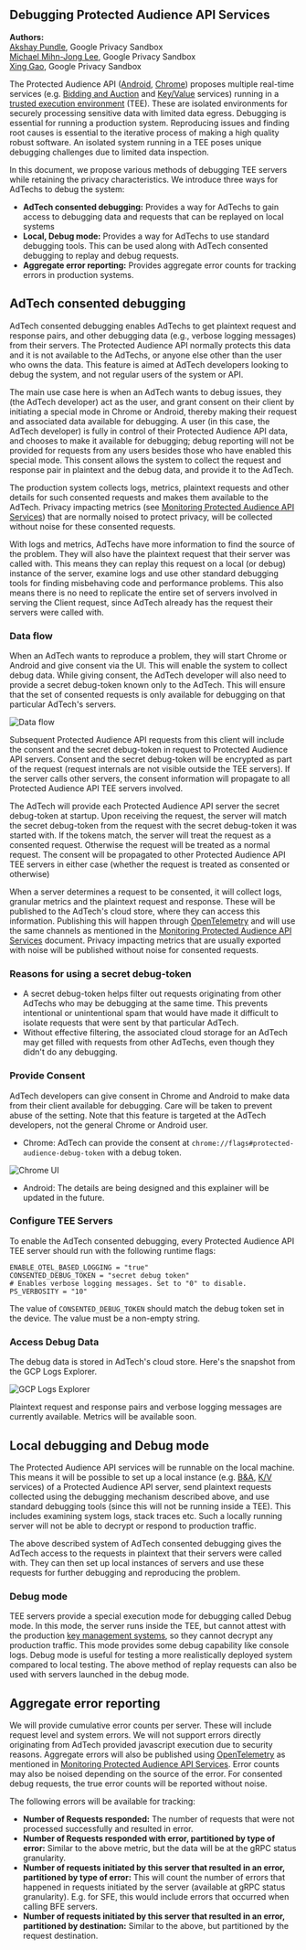 ## Debugging Protected Audience API Services

**Authors:** <br>
[Akshay Pundle][11], Google Privacy Sandbox <br>
[Michael Mihn-Jong Lee][12], Google Privacy Sandbox <br>
[Xing Gao][13], Google Privacy Sandbox

The Protected Audience API ([Android][1], [Chrome][2]) proposes multiple
real-time services (e.g. [Bidding and Auction][3] and [Key/Value][4] services)
running in a [trusted execution environment][5] (TEE). These are isolated
environments for securely processing sensitive data with limited data egress.
Debugging is essential for running a production system. Reproducing issues and
finding root causes is essential to the iterative process of making a high
quality robust software. An isolated system running in a TEE poses unique
debugging challenges due to limited data inspection.

In this document, we propose various methods of debugging TEE servers while
retaining the privacy characteristics. We introduce three ways for AdTechs to
debug the system:

- **AdTech consented debugging:** Provides a way for AdTechs to gain access to
    debugging data and requests that can be replayed on local systems
- **Local, Debug mode:** Provides a way for AdTechs to use standard debugging
    tools. This can be used along with AdTech consented debugging to replay and
    debug requests.
- **Aggregate error reporting:** Provides aggregate error counts for tracking
    errors in production systems.

## AdTech consented debugging

AdTech consented debugging enables AdTechs to get plaintext request and response
pairs, and other debugging data (e.g., verbose logging messages) from their
servers. The Protected Audience API normally protects this data and it is not
available to the AdTechs, or anyone else other than the user who owns the data.
This feature is aimed at AdTech developers looking to debug the system, and not
regular users of the system or API.

The main use case here is when an AdTech wants to debug issues, they (the AdTech
developer) act as the user, and grant consent on their client by initiating a
special mode in Chrome or Android, thereby making their request and associated
data available for debugging. A user (in this case, the AdTech developer) is
fully in control of their Protected Audience API data, and chooses to make it
available for debugging; debug reporting will not be provided for requests from
any users besides those who have enabled this special mode. This consent allows
the system to collect the request and response pair in plaintext and the debug
data, and provide it to the AdTech.

The production system collects logs, metrics, plaintext requests and other
details for such consented requests and makes them available to the AdTech.
Privacy impacting metrics (see [Monitoring Protected Audience API Services][6])
that are normally noised to protect privacy, will be collected without noise for
these consented requests.

With logs and metrics, AdTechs have more information to find the source of the
problem. They will also have the plaintext request that their server was called
with. This means they can replay this request on a local (or debug) instance of
the server, examine logs and use other standard debugging tools for finding
misbehaving code and performance problems. This also means there is no need to
replicate the entire set of servers involved in serving the Client request,
since AdTech already has the request their servers were called with.

### Data flow

When an AdTech wants to reproduce a problem, they will start Chrome or Android
and give consent via the UI. This will enable the system to collect debug data.
While giving consent, the AdTech developer will also need to provide a secret
debug-token known only to the AdTech. This will ensure that the set of consented
requests is only available for debugging on that particular AdTech's servers.

![Data flow](images/debugging_protected_audience_api_services_data_flow.png)

Subsequent Protected Audience API requests from this client will include the
consent and the secret debug-token in request to Protected Audience API servers.
Consent and the secret debug-token will be encrypted as part of the request
(request internals are not visible outside the TEE servers). If the server calls
other servers, the consent information will propagate to all Protected Audience
API TEE servers involved.

The AdTech will provide each Protected Audience API server the secret
debug-token at startup. Upon receiving the request, the server will match the
secret debug-token from the request with the secret debug-token it was started
with. If the tokens match, the server will treat the request as a consented
request. Otherwise the request will be treated as a normal request. The consent
will be propagated to other Protected Audience API TEE servers in either case
(whether the request is treated as consented or otherwise)

When a server determines a request to be consented, it will collect logs,
granular metrics and the plaintext request and response. These will be published
to the AdTech's cloud store, where they can access this information. Publishing
this will happen through [OpenTelemetry][7] and will use the same channels as
mentioned in the [Monitoring Protected Audience API Services][6] document.
Privacy impacting metrics that are usually exported with noise will be published
without noise for consented requests.

### Reasons for using a secret debug-token

- A secret debug-token helps filter out requests originating from other
    AdTechs who may be debugging at the same time. This prevents intentional or
    unintentional spam that would have made it difficult to isolate requests
    that were sent by that particular AdTech.
- Without effective filtering, the associated cloud storage for an AdTech may
    get filled with requests from other AdTechs, even though they didn't do any
    debugging.

### Provide Consent

AdTech developers can give consent in Chrome and Android to make data from their
client available for debugging. Care will be taken to prevent abuse of the
setting. Note that this feature is targeted at the AdTech developers, not the
general Chrome or Android user.

- Chrome: AdTech can provide the consent at
    `chrome://flags#protected-audience-debug-token` with a debug token.

![Chrome UI](images/debugging_protected_audience_api_services_chrome_ui.png)

- Android: The details are being designed and this explainer will be updated
    in the future.

### Configure TEE Servers

To enable the AdTech consented debugging, every Protected Audience API TEE
server should run with the following runtime flags:

```
ENABLE_OTEL_BASED_LOGGING = "true"
CONSENTED_DEBUG_TOKEN = "secret debug token"
# Enables verbose logging messages. Set to "0" to disable.
PS_VERBOSITY = "10"
```

The value of `CONSENTED_DEBUG_TOKEN` should match the debug token set in the
device. The value must be a non-empty string.

### Access Debug Data

The debug data is stored in AdTech's cloud store. Here's the snapshot from the
GCP Logs Explorer.

![GCP Logs Explorer](images/debugging_protected_audience_api_services_gcp_logs_explorer.png)

Plaintext request and response pairs and verbose logging messages are currently
available. Metrics will be available soon.

## Local debugging and Debug mode

The Protected Audience API services will be runnable on the local machine. This
means it will be possible to set up a local instance (e.g. [B&A][8], [K/V][9]
services) of a Protected Audience API server, send plaintext requests collected
using the debugging mechanism described above, and use standard debugging tools
(since this will not be running inside a TEE). This includes examining system
logs, stack traces etc. Such a locally running server will not be able to
decrypt or respond to production traffic.

The above described system of AdTech consented debugging gives the AdTech access
to the requests in plaintext that their servers were called with. They can then
set up local instances of servers and use these requests for further debugging
and reproducing the problem.

### Debug mode

TEE servers provide a special execution mode for debugging called Debug mode. In
this mode, the server runs inside the TEE, but cannot attest with the production
[key management systems][10], so they cannot decrypt any production traffic.
This mode provides some debug capability like console logs. Debug mode is useful
for testing a more realistically deployed system compared to local testing. The
above method of replay requests can also be used with servers launched in the
debug mode.

## Aggregate error reporting

We will provide cumulative error counts per server. These will include request
level and system errors. We will not support errors directly originating from
AdTech provided javascript execution due to security reasons. Aggregate errors
will also be published using [OpenTelemetry][7] as mentioned in
[Monitoring Protected Audience API Services][6]. Error counts may also be noised
depending on the source of the error. For consented debug requests, the true
error counts will be reported without noise.

The following errors will be available for tracking:

- **Number of Requests responded:** The number of requests that were not
    processed successfully and resulted in error.
- **Number of Requests responded with error, partitioned by type of error:**
    Similar to the above metric, but the data will be at the gRPC status
    granularity.
- **Number of requests initiated by this server that resulted in an error,
    partitioned by type of error:** This will count the number of errors that
    happened in requests initiated by the server (available at gRPC status
    granularity). E.g. for SFE, this would include errors that occurred when
    calling BFE servers.
- **Number of requests initiated by this server that resulted in an error,
    partitioned by destination:** Similar to the above, but partitioned by the
    request destination.

[1]: https://developer.android.com/design-for-safety/ads/fledge
[2]: https://developer.chrome.com/docs/privacy-sandbox/fledge/
[3]: https://github.com/privacysandbox/fledge-docs/blob/main/bidding_auction_services_api.md
[4]: https://github.com/WICG/turtledove/blob/main/FLEDGE_Key_Value_Server_API.md
[5]: https://en.wikipedia.org/wiki/Trusted_execution_environment
[6]: https://github.com/privacysandbox/fledge-docs/blob/main/monitoring_protected_audience_api_services.md
[7]: https://opentelemetry.io/
[8]: https://github.com/privacysandbox/fledge-docs/blob/main/bidding_auction_services_aws_guide.md#local-testing
[9]: https://github.com/privacysandbox/fledge-key-value-service/blob/main/docs/deploying_locally.md
[10]: https://github.com/privacysandbox/fledge-docs/blob/main/trusted_services_overview.md#key-management-systems
[11]: https://github.com/akshaypundle
[12]: https://github.com/mihnjong-l
[13]: https://github.com/xinggao01
